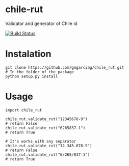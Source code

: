 # chile-rut
Validator and generator of Chile id

[![Build Status](https://travis-ci.org/gmgarciag/chile_rut.svg?branch=master)](https://travis-ci.org/gmgarciag/chile_rut)
# Instalation

```
git clone https://github.com/gmgarciag/chile_rut.git
# In the folder of the package
python setup.py install
```

# Usage

```
import chile_rut

chile_rut.validate_rut("12345678-9")
# return False
chile_rut.validate_rut("6265837-1")
# return True

# It's works with any separator
chile_rut.validate_rut("12.345.678-9")
# return False
chile_rut.validate_rut("6/265/837-1")
# return True
```